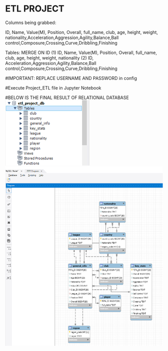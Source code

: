 # ETL PROJECT

Columns being grabbed:

ID, Name, Value(M), Position, Overall, full_name, club, age, height, weight, nationality,Acceleration,Aggression,Agility,Balance,Ball control,Composure,Crossing,Curve,Dribbling,Finishing

Tables: MERGE ON ID
(1)
ID, Name, Value(M), Position, Overall, full_name, club, age, height, weight, nationality
(2)
ID, Acceleration,Aggression,Agility,Balance,Ball control,Composure,Crossing,Curve,Dribbling,Finishing

#IMPORTANT: REPLACE USERNAME AND PASSWORD in config

#Execute Project_ETL file in Jupyter Notebook

#BELOW IS THE FINAL RESULT OF RELATIONAL DATABASE
![](db_screenshot.png)
![](EER_DIAGRAM.png)



